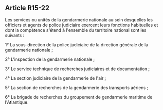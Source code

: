 Article R15-22
----
Les services ou unités de la gendarmerie nationale au sein desquelles les
officiers et agents de police judiciaire exercent leurs fonctions habituelles et
dont la compétence s'étend à l'ensemble du territoire national sont les suivants
:

1° La sous-direction de la police judiciaire de la direction générale de la
gendarmerie nationale ;

2° L'inspection de la gendarmerie nationale ;

3° Le service technique de recherches judiciaires et de documentation ;

4° La section judiciaire de la gendarmerie de l'air ;

5° La section de recherches de la gendarmerie des transports aériens ;

6° La brigade de recherches du groupement de gendarmerie maritime de
l'Atlantique.
